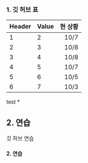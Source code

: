 
### 1. 깃 허브 표
|Header|Value|현 상황|  
|:-------|:-------|-------:|
|1|2|10/7|
|2|3|10/8|
|3|4|10/8|
|4|5|10/7|
|5|6|10/5|
|6|7|10/3|

test *
## 2. 연습
깃 허브 연습
#### 2. 연습

